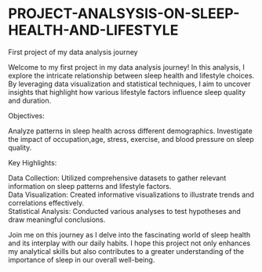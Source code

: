 # PROJECT-ANALSYSIS-ON-SLEEP-HEALTH-AND-LIFESTYLE

First project of my data analysis journey    

Welcome to my first project in my data analysis journey! In this analysis, I explore the intricate relationship between sleep health and lifestyle choices. By leveraging data visualization and statistical techniques, I aim to uncover insights that highlight how various lifestyle factors influence sleep quality and duration.   

Objectives:   

Analyze patterns in sleep health across different demographics.
Investigate the impact of occupation,age, stress, exercise, and blood pressure on sleep quality.   

Key Highlights:   

Data Collection: Utilized comprehensive datasets to gather relevant information on sleep patterns and lifestyle factors.   
Data Visualization: Created informative visualizations to illustrate trends and correlations effectively.   
Statistical Analysis: Conducted various analyses to test hypotheses and draw meaningful conclusions.   
   
Join me on this journey as I delve into the fascinating world of sleep health and its interplay with our daily habits. I hope this project not only enhances my analytical skills but also contributes to a greater understanding of the importance of sleep in our overall well-being.
